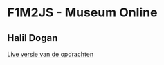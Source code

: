 # F1M2JS - Museum Online

## Halil Dogan 

[Live versie van de opdrachten](33289.hosts1.ma-cloud.nl)